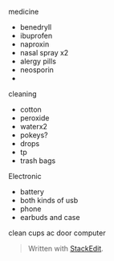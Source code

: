 
medicine
* benedryll
* ibuprofen
* naproxin
* nasal spray x2
* alergy pills
* neosporin
* 

cleaning
* cotton
* peroxide
* waterx2
* pokeys?
* drops
* tp
* trash bags


Electronic
* battery
* both kinds of usb
* phone 
* earbuds and case

clean cups
ac
door
computer




> Written with [StackEdit](https://stackedit.io/).
<!--stackedit_data:
eyJoaXN0b3J5IjpbNzI4NDI2NDc1XX0=
-->